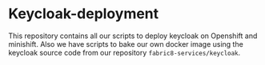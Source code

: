 # Keycloak-deployment


This repository contains all our scripts to deploy keycloak on Openshift and minishift.
Also we have scripts to bake our own docker image using the keycloak source code
from our repository `fabric8-services/keycloak`.
